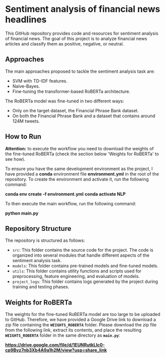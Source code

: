 # Sentiment analysis of financial news headlines

This GitHub repository provides code and resources for sentiment analysis of financial news. The goal of this project is to analyze financial news articles and classify them as positive, negative, or neutral.

## Approaches

The main approaches proposed to tackle the sentiment analysis task are:

- SVM with TD-IDF features.
- Naive-Bayes.
- Fine-tuning the transformer-based RoBERTa architecture.

The RoBERTa model was fine-tuned in two different ways:

- Only on the target dataset, the Financial Phrase Bank dataset.
- On both the Financial Phrase Bank and a dataset that contains around 124M tweets.

## How to Run

**Attention:** to execute the workflow you need to download the weights of the fine-tuned RoBERTa (check the section below 'Weights for RoBERTa' to see how).

To ensure you have the same development environment as the project, I have provided a **conda** environment file **environment.yml** in the root of the repository. To create the environment and activate it, run the following command:

**conda env create -f environment.yml**
**conda activate NLP**

To then execute the main workflow, run the following command:

**python main.py**


## Repository Structure

The repository is structured as follows:

- `src`: This folder contains the source code for the project. The code is organized into several modules that handle different aspects of the sentiment analysis task.
- `models`: This folder contains pre-trained models and fine-tuned models.
- `utils`: This folder contains utility functions and scripts used for preprocessing, feature engineering, and evaluation of models.
- `project_logs`: This folder contains logs generated by the project during training and testing phases.


## Weights for RoBERTa

The weights for the fine-tuned RoBERTa model are too large to be uploaded to GitHub. Therefore, we have provided a Google Drive link to download a zip file containing the **`WEIGHTS_ROBERTA`** folder. Please download the zip file from the following link, extract its contents, and place the resulting **`WEIGHTS_ROBERTA`** folder in the same directory as **`main.py`**:

**https://drive.google.com/file/d/1EUNRutkLIc0-cp9Bvz7nb3Xb4A9a1h2M/view?usp=share_link**
